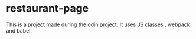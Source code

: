 # restaurant-page
This is a project made during the odin project. It uses JS classes , webpack and babel.
